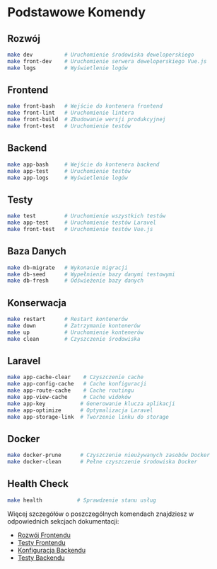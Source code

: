 # Podstawowe Komendy

## Rozwój

```bash
make dev          # Uruchomienie środowiska deweloperskiego
make front-dev    # Uruchomienie serwera deweloperskiego Vue.js
make logs         # Wyświetlenie logów
```

## Frontend

```bash
make front-bash   # Wejście do kontenera frontend
make front-lint   # Uruchomienie lintera
make front-build  # Zbudowanie wersji produkcyjnej
make front-test   # Uruchomienie testów
```

## Backend

```bash
make app-bash     # Wejście do kontenera backend
make app-test     # Uruchomienie testów
make app-logs     # Wyświetlenie logów
```

## Testy

```bash
make test         # Uruchomienie wszystkich testów
make app-test     # Uruchomienie testów Laravel
make front-test   # Uruchomienie testów Vue.js
```

## Baza Danych

```bash
make db-migrate   # Wykonanie migracji
make db-seed      # Wypełnienie bazy danymi testowymi
make db-fresh     # Odświeżenie bazy danych
```

## Konserwacja

```bash
make restart      # Restart kontenerów
make down         # Zatrzymanie kontenerów
make up           # Uruchomienie kontenerów
make clean        # Czyszczenie środowiska
```

## Laravel

```bash
make app-cache-clear    # Czyszczenie cache
make app-config-cache   # Cache konfiguracji
make app-route-cache    # Cache routingu
make app-view-cache     # Cache widoków
make app-key           # Generowanie klucza aplikacji
make app-optimize      # Optymalizacja Laravel
make app-storage-link  # Tworzenie linku do storage
```

## Docker

```bash
make docker-prune      # Czyszczenie nieużywanych zasobów Docker
make docker-clean      # Pełne czyszczenie środowiska Docker
```

## Health Check

```bash
make health           # Sprawdzenie stanu usług
```

Więcej szczegółów o poszczególnych komendach znajdziesz w odpowiednich sekcjach dokumentacji:
- [Rozwój Frontendu](frontend/development.md)
- [Testy Frontendu](frontend/testing.md)
- [Konfiguracja Backendu](backend/configuration.md)
- [Testy Backendu](backend/testing.md) 